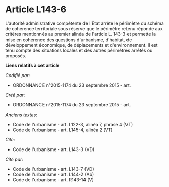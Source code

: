 # Article L143-6

L'autorité administrative compétente de l'Etat arrête le périmètre du schéma de cohérence territoriale sous réserve que le
périmètre retenu réponde aux critères mentionnés au premier alinéa de l'article L. 143-3 et permette la mise en cohérence des
questions d'urbanisme, d'habitat, de développement économique, de déplacements et d'environnement. Il est tenu compte des
situations locales et des autres périmètres arrêtés ou proposés.

**Liens relatifs à cet article**

_Codifié par_:

  - ORDONNANCE n°2015-1174 du 23 septembre 2015 - art.

_Créé par_:

  - ORDONNANCE n°2015-1174 du 23 septembre 2015 - art.

_Anciens textes_:

  - Code de l'urbanisme - art. L122-3, alinéa 7, phrase 4 (VT)
  - Code de l'urbanisme - art. L145-4, alinéa 2 (VT)

_Cite_:

  - Code de l'urbanisme - art. L143-3 (VD)

_Cité par_:

  - Code de l'urbanisme - art. L143-7 (VD)
  - Code de l'urbanisme - art. L144-2 (Ab)
  - Code de l'urbanisme - art. R143-14 (V)
